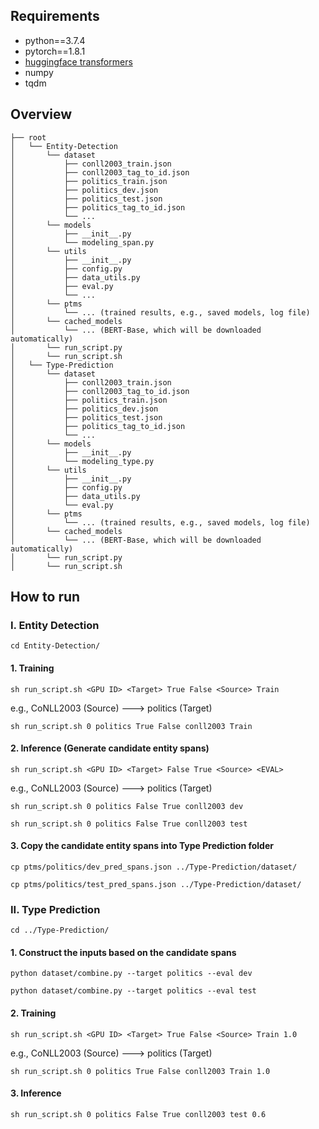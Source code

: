 ## Requirements
- python==3.7.4
- pytorch==1.8.1
- [huggingface transformers](https://github.com/huggingface/transformers)
- numpy
- tqdm

## Overview
```
├── root
│   └── Entity-Detection
│       └── dataset
│           ├── conll2003_train.json
│           ├── conll2003_tag_to_id.json
│           ├── politics_train.json
│           ├── politics_dev.json
│           ├── politics_test.json
│           ├── politics_tag_to_id.json
│           └── ...
│       └── models
│           ├── __init__.py
│           └── modeling_span.py
│       └── utils
│           ├── __init__.py
│           ├── config.py
│           ├── data_utils.py
│           ├── eval.py
│           └── ...
│       └── ptms
│           └── ... (trained results, e.g., saved models, log file)
│       └── cached_models
│           └── ... (BERT-Base, which will be downloaded automatically)
│       └── run_script.py
│       └── run_script.sh
│   └── Type-Prediction
│       └── dataset
│           ├── conll2003_train.json
│           ├── conll2003_tag_to_id.json
│           ├── politics_train.json
│           ├── politics_dev.json
│           ├── politics_test.json
│           ├── politics_tag_to_id.json
│           └── ...
│       └── models
│           ├── __init__.py
│           └── modeling_type.py
│       └── utils
│           ├── __init__.py
│           ├── config.py
│           ├── data_utils.py
│           └── eval.py
│       └── ptms
│           └── ... (trained results, e.g., saved models, log file)
│       └── cached_models
│           └── ... (BERT-Base, which will be downloaded automatically)
│       └── run_script.py
│       └── run_script.sh
```

## How to run
### I. Entity Detection
```console
cd Entity-Detection/
```
#### 1. Training
```console
sh run_script.sh <GPU ID> <Target> True False <Source> Train
```
e.g., CoNLL2003 (Source) ---> politics (Target)
```console
sh run_script.sh 0 politics True False conll2003 Train
```
#### 2. Inference (Generate candidate entity spans)
```console
sh run_script.sh <GPU ID> <Target> False True <Source> <EVAL>
```
e.g., CoNLL2003 (Source) ---> politics (Target)
```console
sh run_script.sh 0 politics False True conll2003 dev
```
```console
sh run_script.sh 0 politics False True conll2003 test
```
#### 3. Copy the candidate entity spans into Type Prediction folder
```console
cp ptms/politics/dev_pred_spans.json ../Type-Prediction/dataset/
```
```console
cp ptms/politics/test_pred_spans.json ../Type-Prediction/dataset/
```

### II. Type Prediction
```console
cd ../Type-Prediction/
```
#### 1. Construct the inputs based on the candidate spans
```console
python dataset/combine.py --target politics --eval dev
```
```console
python dataset/combine.py --target politics --eval test
```
#### 2. Training
```console
sh run_script.sh <GPU ID> <Target> True False <Source> Train 1.0
```
e.g., CoNLL2003 (Source) ---> politics (Target)
```console
sh run_script.sh 0 politics True False conll2003 Train 1.0
```
#### 3. Inference
```console
sh run_script.sh 0 politics False True conll2003 test 0.6
```